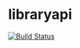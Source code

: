 # libraryapi

[![Build Status](https://app.travis-ci.com/ailton-prata/library-api.svg?branch=main)](https://app.travis-ci.com/ailton-prata/library-api)

